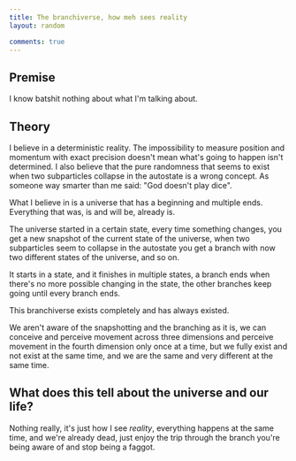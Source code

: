 ```yaml
---
title: The branchiverse, how meh sees reality
layout: random

comments: true
---
```


Premise
-------
I know batshit nothing about what I'm talking about.

Theory
------
I believe in a deterministic reality. The impossibility to measure position and
momentum with exact precision doesn't mean what's going to happen isn't
determined. I also believe that the pure randomness that seems to exist when
two subparticles collapse in the autostate is a wrong concept. As someone way
smarter than me said: "God doesn't play dice".

What I believe in is a universe that has a beginning and multiple ends.
Everything that was, is and will be, already is.

The universe started in a certain state, every time something changes, you get
a new snapshot of the current state of the universe, when two subparticles seem
to collapse in the autostate you get a branch with now two different states of
the universe, and so on.

It starts in a state, and it finishes in multiple states, a branch ends when
there's no more possible changing in the state, the other branches keep going
until every branch ends.

This branchiverse exists completely and has always existed.

We aren't aware of the snapshotting and the branching as it is, we can conceive
and perceive movement across three dimensions and perceive movement in the
fourth dimension only once at a time, but we fully exist and not exist at the
same time, and we are the same and very different at the same time.

What does this tell about the universe and our life?
----------------------------------------------------
Nothing really, it's just how I see *reality*, everything happens at the same
time, and we're already dead, just enjoy the trip through the branch you're
being aware of and stop being a faggot.
